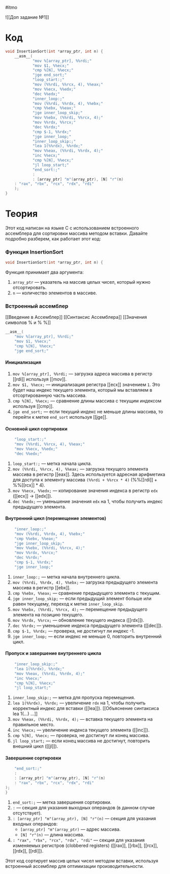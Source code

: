 #itmo 

![[Доп задание №1]]
# Код
```c
void InsertionSort(int *array_ptr, int n) {  
    __asm__(  
 			"mov %[array_ptr], %%rdi;"  
 			"mov $1, %%ecx;"
			"cmp %[N], %%ecx;"
			"jge end_sort;"
			"loop_start:;"
			"mov (%%rdi, %%rcx, 4), %%eax;"
			"mov %%ecx, %%edx;"
 			"dec %%edx;"
 			"inner_loop:;"
 			"mov (%%rdi, %%rdx, 4), %%ebx;"
 			"cmp %%ebx, %%eax;"
 			"jge inner_loop_skip;"
 			"mov %%ebx, (%%rdi, %%rcx, 4);"
 			"mov %%rdx, %%rcx;"
 			"dec %%rdx;"
 			"cmp $-1, %%rdx;"
 			"jge inner_loop;"
 			"inner_loop_skip:;"
 			"lea 1(%%rdx), %%rdx;"
 			"mov %%eax, (%%rdi, %%rdx, 4);"
 			"inc %%ecx;"
 			"cmp %[N], %%ecx;"
 			"jl loop_start;"
 			"end_sort:;"
 			:  
 			: [array_ptr] "m"(array_ptr), [N] "r"(n)  
    : "rax", "rbx", "rcx", "rdx", "rdi"  
    );  
}
```
# Теория
Этот код написан на языке C с использованием встроенного ассемблера для сортировки массива методом вставки. Давайте подробно разберем, как работает этот код:

### Функция InsertionSort

```c
void InsertionSort(int *array_ptr, int n) {
```

Функция принимает два аргумента:
1. `array_ptr` — указатель на массив целых чисел, который нужно отсортировать.
2. `n` — количество элементов в массиве.

### Встроенный ассемблер
[[Введение в Ассемблер]]
[[Синтаксис Ассемблера]]
[[Значения символов % и % %]]
```c
__asm__(
	"mov %[array_ptr], %%rdi;"  
	"mov $1, %%ecx;"
	"cmp %[N], %%ecx;"
	"jge end_sort;"
```
#### Инициализация
1. `mov %[array_ptr], %%rdi;` — загрузка адреса массива в регистр [[rdi]] используя [[mov]].
2. `mov $1, %%ecx;` — инициализация регистра [[ecx]] значением `1`. Это будет наш индекс текущего элемента, который мы вставляем в отсортированную часть массива.
3. `cmp %[N], %%ecx;` — сравнение длины массива с текущим индексом используя [[cmp]].
4. `jge end_sort;` — если текущий индекс не меньше длины массива, то перейти к метке `end_sort` используя [[jge]].

#### Основной цикл сортировки
```c
    "loop_start:;"
    "mov (%%rdi, %%rcx, 4), %%eax;"
    "mov %%ecx, %%edx;"
    "dec %%edx;"
```
1. `loop_start:;` — метка начала цикла.
2. `mov (%%rdi, %%rcx, 4), %%eax;` — загрузка текущего элемента массива в регистр [[eax]]. Здесь используется адресная арифметика для доступа к элементу массива `(%%rdi + %%rcx * 4)` (\%\%[[rdi]] + \%\%[[rcx]] * 4).
3. `mov %%ecx, %%edx;` — копирование значения индекса в регистр `edx` ([[ecx]] -> [[edx]]).
4. `dec %%edx;` — уменьшение значения `edx` на 1, чтобы получить индекс предыдущего элемента.

#### Внутренний цикл (перемещение элементов)
```c
    "inner_loop:;"
    "mov (%%rdi, %%rdx, 4), %%ebx;"
    "cmp %%ebx, %%eax;"
    "jge inner_loop_skip;"
    "mov %%ebx, (%%rdi, %%rcx, 4);"
    "mov %%rdx, %%rcx;"
    "dec %%rdx;"
    "cmp $-1, %%rdx;"
    "jge inner_loop;"
```

1. `inner_loop:;` — метка начала внутреннего цикла.
2. `mov (%%rdi, %%rdx, 4), %%ebx;` — загрузка предыдущего элемента массива в регистр [[ebx]].
3. `cmp %%ebx, %%eax;` — сравнение предыдущего элемента с текущим.
4. `jge inner_loop_skip;` — если предыдущий элемент больше или равен текущему, переход к метке `inner_loop_skip`.
5. `mov %%ebx, (%%rdi, %%rcx, 4);` — перемещение предыдущего элемента на позицию текущего.
6. `mov %%rdx, %%rcx;` — обновление текущего индекса ([[rdx]]).
7. `dec %%rdx;` — уменьшение индекса предыдущего элемента ([[dec]]).
8. `cmp $-1, %%rdx;` — проверка, не достигнут ли индекс -1.
9. `jge inner_loop;` — если индекс не меньше 0, повторить внутренний цикл.

#### Пропуск и завершение внутреннего цикла

```c
    "inner_loop_skip:;"
    "lea 1(%%rdx), %%rdx;"
    "mov %%eax, (%%rdi, %%rdx, 4);"
    "inc %%ecx;"
    "cmp %[N], %%ecx;"
    "jl loop_start;"
```

1. `inner_loop_skip:;` — метка для пропуска перемещения.
2. `lea 1(%%rdx), %%rdx;` — увеличение `rdx` на 1, чтобы получить корректный индекс для вставки ([[lea]]).
   [[Объяснение синтаксиса lea 1(...) ...]]
3. `mov %%eax, (%%rdi, %%rdx, 4);` — вставка текущего элемента на правильное место.
4. `inc %%ecx;` — увеличение индекса текущего элемента ([[inc]]).
5. `cmp %[N], %%ecx;` — проверка, не достигнут ли конец массива.
6. `jl loop_start;` — если конец массива не достигнут, повторить внешний цикл ([[jl]]).

#### Завершение сортировки

```c
    "end_sort:;"
    :
    : [array_ptr] "m"(array_ptr), [N] "r"(n)
    : "rax", "rbx", "rcx", "rdx", "rdi"
);
}
```

1. `end_sort:;` — метка завершения сортировки.
2. `:` — секция для указания выходных операндов (в данном случае отсутствует).
3. `: [array_ptr] "m"(array_ptr), [N] "r"(n)` — секция для указания входных операндов:
    - `[array_ptr] "m"(array_ptr)` — адрес массива.
    - `[N] "r"(n)` — длина массива.
4. `: "rax", "rbx", "rcx", "rdx", "rdi"` — секция для указания изменяемых регистров (clobbered registers) ([[rax]], [[rbx]], [[rcx]], [[rdx]], [[rdi]]).

Этот код сортирует массив целых чисел методом вставки, используя встроенный ассемблер для оптимизации производительности.